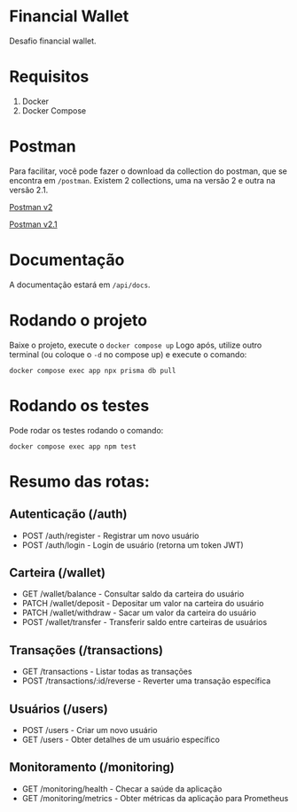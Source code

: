 # Financial Wallet
Desafio financial wallet.

# Requisitos
 1. Docker
 2. Docker Compose

# Postman
Para facilitar, você pode fazer o download da collection do postman, que se encontra em `/postman`.
Existem 2 collections, uma na versão 2 e outra na versão 2.1.

[Postman v2](postman/Financial%20Wallet%20API.postman_collection-v2.json)

[Postman v2.1](postman/Financial%20Wallet%20API.postman_collection-v2.1.json)

# Documentação
A documentação estará em `/api/docs`. 

# Rodando o projeto
Baixe o projeto, execute o `docker compose up`
Logo após, utilize outro terminal (ou coloque o `-d` no compose up) e execute o comando:

`docker compose exec app npx prisma db pull`

# Rodando os testes
Pode rodar os testes rodando o comando:

`docker compose exec app npm test`

# Resumo das rotas:

## Autenticação (/auth)
* POST /auth/register - Registrar um novo usuário
* POST /auth/login - Login de usuário (retorna um token JWT)

## Carteira (/wallet)
* GET /wallet/balance - Consultar saldo da carteira do usuário
* PATCH /wallet/deposit - Depositar um valor na carteira do usuário
* PATCH /wallet/withdraw - Sacar um valor da carteira do usuário
* POST /wallet/transfer - Transferir saldo entre carteiras de usuários

## Transações (/transactions)
* GET /transactions - Listar todas as transações
* POST /transactions/:id/reverse - Reverter uma transação específica

## Usuários (/users)
* POST /users - Criar um novo usuário
* GET /users - Obter detalhes de um usuário específico

## Monitoramento (/monitoring)
* GET /monitoring/health - Checar a saúde da aplicação
* GET /monitoring/metrics - Obter métricas da aplicação para Prometheus

